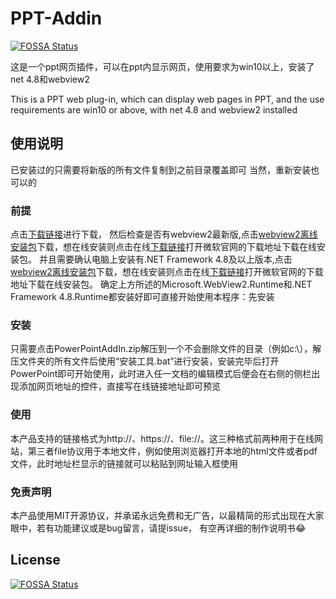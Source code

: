 # PPT-Addin
[![FOSSA Status](https://app.fossa.com/api/projects/git%2Bgithub.com%2Fyuwenhui2020%2FPPT-Addin.svg?type=shield)](https://app.fossa.com/projects/git%2Bgithub.com%2Fyuwenhui2020%2FPPT-Addin?ref=badge_shield)

这是一个ppt网页插件，可以在ppt内显示网页，使用要求为win10以上，安装了net 4.8和webview2

This is a PPT web plug-in, which can display web pages in PPT, and the use requirements are win10 or above, with net 4.8 and webview2 installed
## 使用说明
已安装过的只需要将新版的所有文件复制到之前目录覆盖即可
当然，重新安装也可以的
### 前提
点击[下载链接](https://github.com/yuwenhui2020/PPT-Addin/releases/download/1.1.1/PowerPointAddIn.zip)进行下载，
然后检查是否有webview2最新版,点击[webview2离线安装包](https://msedge.sf.dl.delivery.mp.microsoft.com/filestreamingservice/files/038e5be3-91a2-4c14-b2eb-2fac728c8c2c/MicrosoftEdgeWebView2RuntimeInstallerX86.exe)下载，想在线安装则点击在线[下载链接](https://go.microsoft.com/fwlink/p/?LinkId=2124703)打开微软官网的下载地址下载在线安装包。
并且需要确认电脑上安装有.NET Framework 4.8及以上版本,点击[webview2离线安装包](https://go.microsoft.com/fwlink/?linkid=2088631)下载，想在线安装则点击在线[下载链接](https://go.microsoft.com/fwlink/?LinkId=2085155)打开微软官网的下载地址下载在线安装包。
确定上方所述的Microsoft.WebView2.Runtime和.NET Framework 4.8.Runtime都安装好即可直接开始使用本程序：先安装
### 安装
只需要点击PowerPointAddIn.zip解压到一个不会删除文件的目录（例如c:\\），解压文件夹的所有文件后使用“安装工具.bat”进行安装，安装完毕后打开PowerPoint即可开始使用，此时进入任一文档的编辑模式后便会在右侧的侧栏出现添加网页地址的控件，直接写在线链接地址即可预览
### 使用
本产品支持的链接格式为http://、https://、file://。这三种格式前两种用于在线网站，第三者file协议用于本地文件，例如使用浏览器打开本地的html文件或者pdf文件，此时地址栏显示的链接就可以粘贴到网址输入框使用
### 免责声明
本产品使用MIT开源协议，并承诺永远免费和无广告，以最精简的形式出现在大家眼中，若有功能建议或是bug留言，请提issue，
有空再详细的制作说明书😂

## License
[![FOSSA Status](https://app.fossa.com/api/projects/git%2Bgithub.com%2Fyuwenhui2020%2FPPT-Addin.svg?type=large)](https://app.fossa.com/projects/git%2Bgithub.com%2Fyuwenhui2020%2FPPT-Addin?ref=badge_large)
